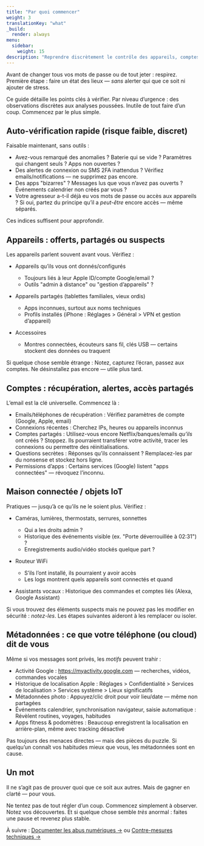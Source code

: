 ```yaml
---
title: "Par quoi commencer"
weight: 3
translationKey: "what"
_build:
  render: always
menu:
  sidebar:
    weight: 15
description: "Reprendre discrètement le contrôle des appareils, comptes et données partagées."
---
```


Avant de changer tous vos mots de passe ou de tout jeter : respirez.  
Première étape : faire un état des lieux — *sans* alerter qui que ce soit ni ajouter de stress.

Ce guide détaille les points clés à vérifier. Par niveau d’urgence : des observations discrètes aux analyses poussées. Inutile de tout faire d’un coup. Commencez par le plus simple.

## Auto-vérification rapide (risque faible, discret)

Faisable maintenant, sans outils :

- Avez-vous remarqué des anomalies ? Baterie qui se vide ? Paramètres qui changent seuls ? Apps non ouvertes ?
- Des alertes de connexion ou SMS 2FA inattendus ? Vérifiez emails/notifications — ne supprimez pas encore.
- Des apps "bizarres" ? Messages lus que vous n’avez pas ouverts ? Événements calendrier non créés par vous ?
- Votre agresseur a-t-il déjà eu vos mots de passe ou accès aux appareils ? Si oui, partez du principe qu’il a *peut-être* encore accès — même séparés.

Ces indices suffisent pour approfondir.

## Appareils : offerts, partagés ou suspects

Les appareils parlent souvent avant vous. Vérifiez :

- Appareils qu’ils vous ont donnés/configurés  
  - Toujours liés à leur Apple ID/compte Google/email ?  
  - Outils "admin à distance" ou "gestion d’appareils" ?  

- Appareils partagés (tablettes familiales, vieux ordis)  
  - Apps inconnues, surtout aux noms techniques  
  - Profils installés (iPhone : Réglages > Général > VPN et gestion d’appareil)  

- Accessoires  
  - Montres connectées, écouteurs sans fil, clés USB — certains stockent des données ou traquent  

Si quelque chose semble étrange : Notez, capturez l’écran, passez aux comptes. Ne désinstallez pas encore — utile plus tard.

## Comptes : récupération, alertes, accès partagés

L’email est la clé universelle. Commencez là :

- Emails/téléphones de récupération : Vérifiez paramètres de compte (Google, Apple, email)  
- Connexions récentes : Cherchez IPs, heures ou appareils inconnus  
- Comptes partagés : Utilisez-vous encore Netflix/banques/emails *qu’ils* ont créés ? Stoppez. Ils pourraient transférer votre activité, tracer les connexions ou permettre des réinitialisations.  
- Questions secrètes : Réponses qu’ils connaissent ? Remplacez-les par du nonsense et stockez hors ligne.  
- Permissions d’apps : Certains services (Google) listent "apps connectées" — révoquez l’inconnu.  

## Maison connectée / objets IoT

Pratiques — jusqu’à ce qu’ils ne le soient plus. Vérifiez :

- Caméras, lumières, thermostats, serrures, sonnettes  
  - Qui a les droits admin ?  
  - Historique des événements visible (ex. "Porte déverrouillée à 02:31") ?  
  - Enregistrements audio/vidéo stockés quelque part ?  

- Routeur WiFi  
  - S’ils l’ont installé, ils pourraient y avoir accès  
  - Les logs montrent quels appareils sont connectés et quand  

- Assistants vocaux : Historique des commandes et comptes liés (Alexa, Google Assistant)  

Si vous trouvez des éléments suspects mais ne pouvez pas les modifier en sécurité : *notez-les*. Les étapes suivantes aideront à les remplacer ou isoler.

## Métadonnées : ce que votre téléphone (ou cloud) dit de vous

Même si vos messages sont privés, les *motifs* peuvent trahir :

- Activité Google : https://myactivity.google.com — recherches, vidéos, commandes vocales  
- Historique de localisation Apple : Réglages > Confidentialité > Services de localisation > Services système > Lieux significatifs  
- Métadonnées photo : Appuyez/clic droit pour voir lieu/date — même non partagées  
- Événements calendrier, synchronisation navigateur, saisie automatique : Révèlent routines, voyages, habitudes  
- Apps fitness & podomètres : Beaucoup enregistrent la localisation en arrière-plan, même avec tracking désactivé  

Pas toujours des menaces directes — mais des pièces du puzzle. Si quelqu’un connaît vos habitudes mieux que vous, les métadonnées sont en cause.

## Un mot

Il ne s’agit pas de prouver quoi que ce soit aux autres. Mais de gagner en clarté — pour vous.  

Ne tentez pas de tout régler d’un coup. Commencez simplement à observer. Notez vos découvertes. Et si quelque chose semble *très* anormal : faites une pause et revenez plus stable.  

À suivre : [Documenter les abus numériques →](/docs/take-back-power/how) ou [Contre-mesures techniques →](/docs/take-back-power/counter)

